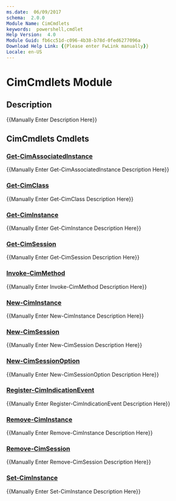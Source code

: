 ```yaml
---
ms.date:  06/09/2017
schema:  2.0.0
Module Name: CimCmdlets
keywords:  powershell,cmdlet
Help Version:  4.0
Module Guid: fb6cc51d-c096-4b38-b78d-0fed6277096a
Download Help Link: {{Please enter FwLink manually}}
Locale: en-US
---
```


# CimCmdlets Module
## Description
{{Manually Enter Description Here}}

## CimCmdlets Cmdlets
### [Get-CimAssociatedInstance](Get-CimAssociatedInstance.md)
{{Manually Enter Get-CimAssociatedInstance Description Here}}

### [Get-CimClass](Get-CimClass.md)
{{Manually Enter Get-CimClass Description Here}}

### [Get-CimInstance](Get-CimInstance.md)
{{Manually Enter Get-CimInstance Description Here}}

### [Get-CimSession](Get-CimSession.md)
{{Manually Enter Get-CimSession Description Here}}

### [Invoke-CimMethod](Invoke-CimMethod.md)
{{Manually Enter Invoke-CimMethod Description Here}}

### [New-CimInstance](New-CimInstance.md)
{{Manually Enter New-CimInstance Description Here}}

### [New-CimSession](New-CimSession.md)
{{Manually Enter New-CimSession Description Here}}

### [New-CimSessionOption](New-CimSessionOption.md)
{{Manually Enter New-CimSessionOption Description Here}}

### [Register-CimIndicationEvent](Register-CimIndicationEvent.md)
{{Manually Enter Register-CimIndicationEvent Description Here}}

### [Remove-CimInstance](Remove-CimInstance.md)
{{Manually Enter Remove-CimInstance Description Here}}

### [Remove-CimSession](Remove-CimSession.md)
{{Manually Enter Remove-CimSession Description Here}}

### [Set-CimInstance](Set-CimInstance.md)
{{Manually Enter Set-CimInstance Description Here}}
